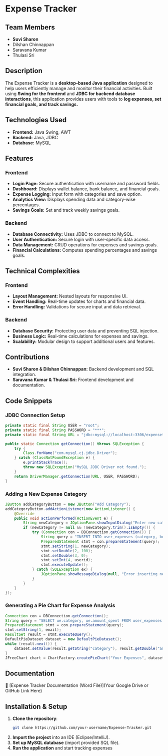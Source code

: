 # Expense Tracker

## Team Members
- **Suvi Sharon**  
- Dilshan Chinnappan  
- Saravana Kumar  
- Thulasi Sri  

## Description
The Expense Tracker is a **desktop-based Java application** designed to help users efficiently manage and monitor their financial activities. Built using **Swing for the frontend** and **JDBC for backend database interactions**, this application provides users with tools to **log expenses, set financial goals, and track savings.**

## Technologies Used
- **Frontend:** Java Swing, AWT
- **Backend:** Java, JDBC
- **Database:** MySQL

## Features
### Frontend
- **Login Page:** Secure authentication with username and password fields.
- **Dashboard:** Displays wallet balance, bank balance, and financial goals.
- **Expense Logging:** Input form with categories and save option.
- **Analytics View:** Displays spending data and category-wise percentages.
- **Savings Goals:** Set and track weekly savings goals.

### Backend
- **Database Connectivity:** Uses JDBC to connect to MySQL.
- **User Authentication:** Secure login with user-specific data access.
- **Data Management:** CRUD operations for expenses and savings goals.
- **Financial Calculations:** Computes spending percentages and savings goals.

## Technical Complexities
### Frontend
- **Layout Management:** Nested layouts for responsive UI.
- **Event Handling:** Real-time updates for charts and financial data.
- **Error Handling:** Validations for secure input and data retrieval.

### Backend
- **Database Security:** Protecting user data and preventing SQL injection.
- **Business Logic:** Real-time calculations for expenses and savings.
- **Scalability:** Modular design to support additional users and features.

## Contributions
- **Suvi Sharon & Dilshan Chinnappan:** Backend development and SQL integration.
- **Saravana Kumar & Thulasi Sri:** Frontend development and documentation.

## Code Snippets
### **JDBC Connection Setup**
```java
private static final String USER = "root";
private static final String PASSWORD = "***";
private static final String URL = "jdbc:mysql://localhost:3306/expensetracker";

public static Connection getConnection() throws SQLException {
    try {
        Class.forName("com.mysql.cj.jdbc.Driver");
    } catch (ClassNotFoundException e) {
        e.printStackTrace();
        throw new SQLException("MySQL JDBC Driver not found.");
    }
    return DriverManager.getConnection(URL, USER, PASSWORD);
}
```

### **Adding a New Expense Category**
```java
JButton addCategoryButton = new JButton("Add Category");
addCategoryButton.addActionListener(new ActionListener() {
    @Override
    public void actionPerformed(ActionEvent e) {
        String newCategory = JOptionPane.showInputDialog("Enter new category name:");
        if (newCategory != null && !newCategory.trim().isEmpty()) {
            try (Connection con = DBConnection.getConnection()) {
                String query = "INSERT INTO user_expenses (category, budget, amount_spent, user_id) VALUES (?, ?, ?, ?)";
                PreparedStatement stmt = con.prepareStatement(query);
                stmt.setString(1, newCategory);
                stmt.setDouble(2, 100);
                stmt.setDouble(3, 0);
                stmt.setInt(4, userid);
                stmt.executeUpdate();
            } catch (SQLException ex) {
                JOptionPane.showMessageDialog(null, "Error inserting new category: " + ex.getMessage());
            }
        }
    }
});
```

### **Generating a Pie Chart for Expense Analysis**
```java
Connection con = DBConnection.getConnection();
String query = "SELECT ue.category, ue.amount_spent FROM user_expenses ue JOIN users u ON ue.user_id = u.id WHERE u.email = ?";
PreparedStatement stmt = con.prepareStatement(query);
stmt.setString(1, email);
ResultSet result = stmt.executeQuery();
DefaultPieDataset dataset = new DefaultPieDataset();
while (result.next()) {
    dataset.setValue(result.getString("category"), result.getDouble("amount_spent"));
}
JFreeChart chart = ChartFactory.createPieChart("Your Expenses", dataset, true, true, false);
```

## Documentation
📎 [Expense Tracker Documentation (Word File)](Your Google Drive or GitHub Link Here)

## Installation & Setup
1. **Clone the repository**:  
   ```sh
   git clone https://github.com/your-username/Expense-Tracker.git
   ```
2. **Import the project** into an IDE (Eclipse/IntelliJ).
3. **Set up MySQL database** (import provided SQL file).
4. **Run the application** and start tracking expenses
